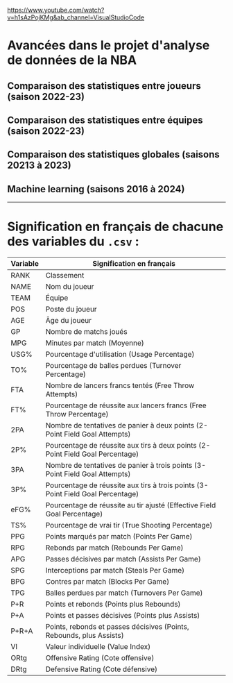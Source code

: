 https://www.youtube.com/watch?v=h1sAzPojKMg&ab_channel=VisualStudioCode

# Avancées dans le projet d'analyse de données de la NBA

## Comparaison des statistiques entre joueurs (saison 2022-23)
## Comparaison des statistiques entre équipes (saison 2022-23)
## Comparaison des statistiques globales (saisons 20213 à 2023)
## Machine learning (saisons 2016 à 2024)

---

# Signification en français de chacune des variables du `.csv` :

| Variable | Signification en français                                                                                       |
|----------|----------------------------------------------------------------------------------------------------------------|
| RANK     | Classement                                                                                                     |
| NAME     | Nom du joueur                                                                                                  |
| TEAM     | Équipe                                                                                                         |
| POS      | Poste du joueur                                                                                                |
| AGE      | Âge du joueur                                                                                                  |
| GP       | Nombre de matchs joués                                                                                         |
| MPG      | Minutes par match (Moyenne)                                                                                   |
| USG%     | Pourcentage d'utilisation (Usage Percentage)                                                                   |
| TO%      | Pourcentage de balles perdues (Turnover Percentage)                                                           |
| FTA      | Nombre de lancers francs tentés (Free Throw Attempts)                                                         |
| FT%      | Pourcentage de réussite aux lancers francs (Free Throw Percentage)                                             |
| 2PA      | Nombre de tentatives de panier à deux points (2-Point Field Goal Attempts)                                      |
| 2P%      | Pourcentage de réussite aux tirs à deux points (2-Point Field Goal Percentage)                                  |
| 3PA      | Nombre de tentatives de panier à trois points (3-Point Field Goal Attempts)                                     |
| 3P%      | Pourcentage de réussite aux tirs à trois points (3-Point Field Goal Percentage)                                 |
| eFG%     | Pourcentage de réussite au tir ajusté (Effective Field Goal Percentage)                                         |
| TS%      | Pourcentage de vrai tir (True Shooting Percentage)                                                             |
| PPG      | Points marqués par match (Points Per Game)                                                                     |
| RPG      | Rebonds par match (Rebounds Per Game)                                                                          |
| APG      | Passes décisives par match (Assists Per Game)                                                                  |
| SPG      | Interceptions par match (Steals Per Game)                                                                      |
| BPG      | Contres par match (Blocks Per Game)                                                                            |
| TPG      | Balles perdues par match (Turnovers Per Game)                                                                  |
| P+R      | Points et rebonds (Points plus Rebounds)                                                                       |
| P+A      | Points et passes décisives (Points plus Assists)                                                               |
| P+R+A    | Points, rebonds et passes décisives (Points, Rebounds, plus Assists)                                            |
| VI       | Valeur individuelle (Value Index)                                                                              |
| ORtg     | Offensive Rating (Cote offensive)                                                                              |
| DRtg     | Defensive Rating (Cote défensive)                                                                              |
